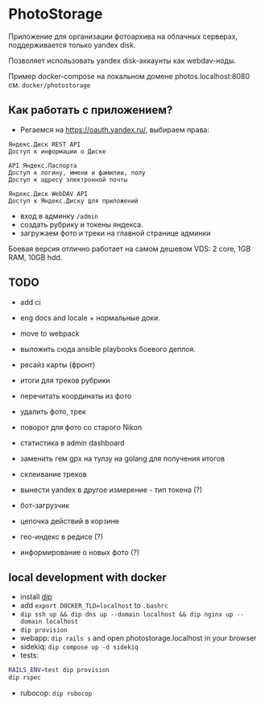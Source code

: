 # PhotoStorage

Приложение для организации фотоархива на облачных серверах, поддерживается только yandex disk.

Позволяет использовать yandex disk-аккаунты как webdav-ноды.

Пример docker-compose на локальном домене photos.localhost:8080 см. `docker/photostorage`

## Как работать с приложением?

* Регаемся на https://oauth.yandex.ru/, выбираем права:
```
Яндекс.Диск REST API
Доступ к информации о Диске

API Яндекс.Паспорта
Доступ к логину, имени и фамилии, полу
Доступ к адресу электронной почты

Яндекс.Диск WebDAV API
Доступ к Яндекс.Диску для приложений
```
* вход в админку `/admin`
* создать рубрику и токены яндекса.
* загружаем фото и треки на главной странице админки

Боевая версия отлично работает на самом дешевом VDS: 2 core, 1GB RAM, 10GB hdd.

## TODO

* add ci
* eng docs and locale + нормальные доки.
* move to webpack
* выложить сюда ansible playbooks боевого деплоя.
* ресайз карты (фронт)
* итоги для треков рубрики
* перечитать координаты из фото
* удалить фото, трек
* поворот для фото со старого Nikon
* статистика в admin dashboard

* заменить гем gpx на тулзу на golang для получения итогов
* склеивание треков

* вынести yandex в другое измерение - тип токена (?)
* бот-загрузчик
* цепочка действий в корзине

* гео-индекс в редисе (?)
* информирование о новых фото (?)

## local development with docker

* install [dip](https://github.com/bibendi/dip)
* add `export DOCKER_TLD=localhost` to `.bashrc`
* `dip ssh up && dip dns up --domain localhost && dip nginx up --domain localhost`
* `dip provision`
* webapp: `dip rails s` and open photostorage.localhost in your browser
* sidekiq: `dip compose up -d sidekiq`
* tests:
```bash
RAILS_ENV=test dip provision
dip rspec
```
* rubocop: `dip rubocop`
